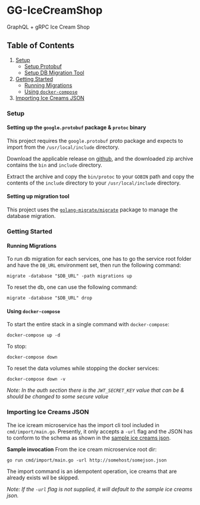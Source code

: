 # GG-IceCreamShop

GraphQL + gRPC Ice Cream Shop

## Table of Contents

1. [Setup](#setup)
	+ [Setup Protobuf](#protobuf)
	+ [Setup DB Migration Tool](#migration)
1. [Getting Started](#getting-started)
	+ [Running Migrations](#running-migrations)
	+ [Using `docker-compose`](#docker-compose)
1. [Importing Ice Creams JSON](#import)

### <a name="setup">Setup</a>

#### <a name="protobuf">Setting up the `google.protobuf` package & `protoc` binary</a>

This project requires the `google.protobuf` proto package and expects to import from the `/usr/local/include` directory.

Download the applicable release on <a href="https://github.com/protocolbuffers/protobuf/releases" target="_blank">github</a>, and the downloaded zip archive contains the `bin` and `include` directory.

Extract the archive and copy the `bin/protoc` to your `GOBIN` path and copy the contents of the `include` directory to your `/usr/local/include` directory.

#### <a name="migration"></a>Setting up migration tool

This project uses the [`golang-migrate/migrate`](https://github.com/golang-migrate/migrate/tree/master/cmd/migrate) package to manage the database migration.

### <a name="getting-started">Getting Started</a>

#### <a name="running-migrations">Running Migrations</a>

To run db migration for each services, one has to go the service root folder and have the `DB_URL` environment set, then run the following command:

```shell
migrate -database "$DB_URL" -path migrations up
```

To reset the db, one can use the following command:

```shell
migrate -database "$DB_URL" drop
```

#### <a name="docker-compose">Using `docker-compose`</a>

To start the entire stack in a single command with `docker-compose`:

```shell
docker-compose up -d
```

To stop:

```shell
docker-compose down
```

To reset the data volumes while stopping the docker services:

```shell
docker-compose down -v
```

*Note: In the auth section there is the `JWT_SECRET_KEY` value that can be & should be changed to some secure value*

### <a name="import">Importing Ice Creams JSON</a>

The ice icream microservice has the import cli tool included in `cmd/import/main.go`. Presently, it only accepts a `-url` flag and the JSON has to conform to the schema as shown in the <a href="https://gist.githubusercontent.com/penmanglewood/f264e8d926b4c4a9926aa1de8fdb509a/raw/992f3c8a519ecd3d947bc48627ffefcf947f80bd/icecream.json" target="_blank">sample ice creams json</a>.

**Sample invocation**
From the ice cream microservice root dir:
```shell
go run cmd/import/main.go -url http://somehost/somejson.json
```

The import command is an idempotent operation, ice creams that are already exists wil be skipped.

*Note: If the `-url` flag is not supplied, it will default to the sample ice creams json.*